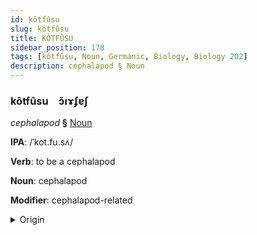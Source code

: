 ```yaml
---
id: kôtfûsu
slug: kôtfûsu
title: KÔTFÛSU
sidebar_position: 178
tags: [kôtfûsu, Noun, Germanic, Biology, Biology 202]
description: cephalapod § Noun
---
```


### kôtfûsu&emsp;<span kind="abugida">ɔ̆ıɤʄɐʃ</span>

*cephalapod* **§** [Noun](../../tags/Noun)

**IPA**: /ˈkot.fu.sʌ/

**Verb**: to be a cephalapod

**Noun**: cephalapod

**Modifier**: cephalapod-related

<details>
    <summary>Origin</summary>
    German kopffüßer /ˈkɔp͡fˌfyːsɐ/<br/>
    <em>Germanic Language Family</em>
</details>